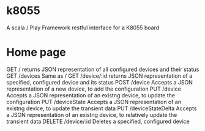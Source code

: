 # k8055
A scala / Play Framework restful interface for a K8055 board

# Home page
GET     /                           returns JSON representation of all configured devices and their status
GET     /devices                    Same as /
GET     /device/:id                 returns JSON representation of a specified, configured device and its status
POST    /device                     Accepts a JSON representation of a new device, to add the configuration
PUT     /device                     Accepts a JSON representation of an existng device, to update the configuration
PUT     /deviceState                Accepts a JSON representation of an existng device, to update the transient data
PUT     /deviceStateDelta           Accepts a JSON representation of an existng device, to relatively update the transient data 
DELETE  /device/:id                 Deletes a specified, configured device
